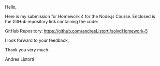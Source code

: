 Hello,

Here is my submission for Homework 4 for the Node.js Course. Enclosed is the GitHub repository link containing the code:

GitHub Repository: https://github.com/andresListorti/solvdHomework-5

I look forward to your feedback,

Thank you very much.

Andres Listorti